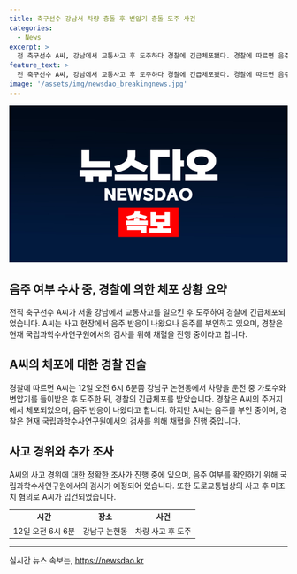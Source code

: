 ```yaml
---
title: 축구선수 강남서 차량 충돌 후 변압기 충돌 도주 사건
categories:
  - News
excerpt: >
  전 축구선수 A씨, 강남에서 교통사고 후 도주하다 경찰에 긴급체포됐다. 경찰에 따르면 음주 운전 의심이 있었으며, 혐의를 부인 중이라고 전해졌다. 사고 경위 조사를 위해 채혈을 진행하고 있으며, 미조치 혐의로 입건됐다고 밝혔다. (150자)
feature_text: >
  전 축구선수 A씨, 강남에서 교통사고 후 도주하다 경찰에 긴급체포됐다. 경찰에 따르면 음주 운전 의심이 있었으며, 혐의를 부인 중이라고 전해졌다. 사고 경위 조사를 위해 채혈을 진행하고 있으며, 미조치 혐의로 입건됐다고 밝혔다. (150자)
image: '/assets/img/newsdao_breakingnews.jpg'
---
```


<p><img src="/assets/img/newsdao_breakingnews.jpg" alt="ontimetimes 속보" /></p>

<h2 data-ke-size="size26">음주 여부 수사 중, 경찰에 의한 체포 상황 요약</h2>

<p>전직 축구선수 A씨가 서울 강남에서 교통사고를 일으킨 후 도주하여 경찰에 긴급체포되었습니다. A씨는 사고 현장에서 음주 반응이 나왔으나 음주를 부인하고 있으며, 경찰은 현재 국립과학수사연구원에서의 검사를 위해 채혈을 진행 중이라고 합니다. </p>

<h2 data-ke-size="size26">A씨의 체포에 대한 경찰 진술</h2>

<p data-ke-size="size16">경찰에 따르면 A씨는 12일 오전 6시 6분쯤 강남구 논현동에서 차량을 운전 중 가로수와 변압기를 들이받은 후 도주한 뒤, 경찰의 긴급체포를 받았습니다. 경찰은 A씨의 주거지에서 체포되었으며, 음주 반응이 나왔다고 합니다. 하지만 A씨는 음주를 부인 중이며, 경찰은 현재 국립과학수사연구원에서의 검사를 위해 채혈을 진행 중입니다.</p>

<h2 data-ke-size="size26">사고 경위와 추가 조사</h2>

<p data-ke-size="size16">A씨의 사고 경위에 대한 정확한 조사가 진행 중에 있으며, 음주 여부를 확인하기 위해 국립과학수사연구원에서의 검사가 예정되어 있습니다. 또한 도로교통법상의 사고 후 미조치 혐의로 A씨가 입건되었습니다.</p>

<table>
    <tr>
        <td style="text-align: center; height: 17px;"><b>시간</b></td>
        <td style="text-align: center; height: 17px;"><b>장소</b></td>
        <td style="text-align: center; height: 17px;"><b>사건</b></td>
    </tr>
    <tr>
        <td style="text-align: center; height: 17px;">12일 오전 6시 6분</td>
        <td style="text-align: center; height: 17px;">강남구 논현동</td>
        <td style="text-align: center; height: 17px;">차량 사고 후 도주</td>
    </tr>
</table>

<p><hr></p>
실시간 뉴스 속보는, <a href="https://newsdao.kr" rel="dofollow">https://newsdao.kr</a>


